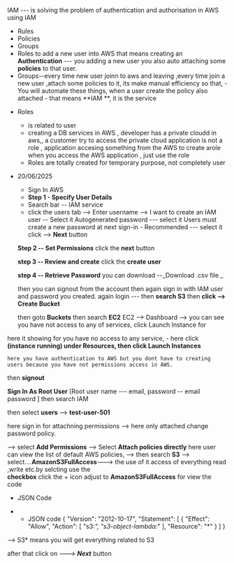 IAM
 --- is solving the problem of authentication and authorisation in AWS using IAM

 - Rules
 - Policies
 - Groups
 - Roles
to add a new user into AWS that means creating an **Authentication**  --- you adding a new user you also auto attaching some **policies** to that user.
- Groups--every time new user joinn to aws and leaving ,every time join a new user ,attach some policies to it, its make manual efficiency so that,
      - You will automate these things, when a user create the policy also attached
      - that means **IAM **, it is the service
* Roles
  - is related to user
  - creating a DB services in AWS , developer has a private cloudd in aws,, a customer try to access the private cloud
      application is not a role , application accesing something from the AWS
   to create arole when you access the AWS application , just use the role
  - Roles are totally created for temporary purpose, not completely user
 
* 20/06/2025

  - Sign In AWS
  - **Step 1 - Specify User Details**
  - Search bar -- IAM service
  - click the users tab --> Enter username --> 
I want to create an IAM user -- Select it
Autogenerated password --- select it
Users must create a new password at next sign-in - Recommended --- select it
click --> **Next**  button

  **Step 2 -- Set Permissions**
  click the **next**  button

  **step 3 -- Review and create**
   click the  **create user**

    **step 4 -- Retrieve Password**
   you can download --_Download .csv file _

  then you can signout from the account then again sign in with IAM user and password you created.
   again login --- then **search S3**
   then **click --> Create Bucket**

  then goto **Buckets**
   then search **EC2**
     EC2 --> Dashboard --> you can see you have not access to any of services,
    click Launch Instance for 
  
here it showing for you have no access to any service, 
    - here click **(instance running) under Resources,   then click Launch Instances**

    here you have authentication to AWS but you dont have to creating users because you have not permissions access in AWS.
  then **signout**

  **Sign In As Root User** [Root user name --- email, password -- email password ]
   then search IAM 

   then select **users** --> **test-user-501** 

   here sign in for attachning permissions  --> here only attached change password policy.

   --> select **Add Permissions**
      --> Select **Attach policies directly**
here user can view the list of default AWS policies, 
   --> then search **S3**
   --> select....**AmazonS3FullAccess**---> the use of it access of everything read ,write etc.by selcting use the  
   **checkbox**  click the + icon adjust to **AmazonS3FullAccess** for view the code
   - JSON Code
     
  -
      - JSON code
      {
    "Version": "2012-10-17",
    "Statement": [
        {
            "Effect": "Allow",
            "Action": [
                "s3:*",
                "s3-object-lambda:*"
            ],
            "Resource": "*"
        }
    ]
}

--> S3* means you will get everything related to S3

after that click on ---> _**Next**_ button
